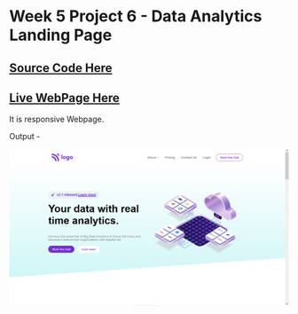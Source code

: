 # Week 5 Project 6 - Data Analytics Landing Page

## [Source Code Here](https://github.com/ajaydewangan1100/FSJS2.0/tree/main/Projects/Week-5-Project%2006)

## [Live WebPage Here](https://earnest-liger-dd495d.netlify.app/)
It is responsive Webpage.

Output - 

![Output](output.png)